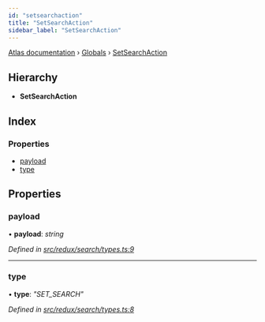 ```yaml
---
id: "setsearchaction"
title: "SetSearchAction"
sidebar_label: "SetSearchAction"
---
```


[Atlas documentation](../index.md) › [Globals](../globals.md) › [SetSearchAction](setsearchaction.md)

## Hierarchy

* **SetSearchAction**

## Index

### Properties

* [payload](setsearchaction.md#payload)
* [type](setsearchaction.md#type)

## Properties

###  payload

• **payload**: *string*

*Defined in [src/redux/search/types.ts:9](https://github.com/chronark/atlas/blob/e6cc89d/src/redux/search/types.ts#L9)*

___

###  type

• **type**: *"SET_SEARCH"*

*Defined in [src/redux/search/types.ts:8](https://github.com/chronark/atlas/blob/e6cc89d/src/redux/search/types.ts#L8)*

